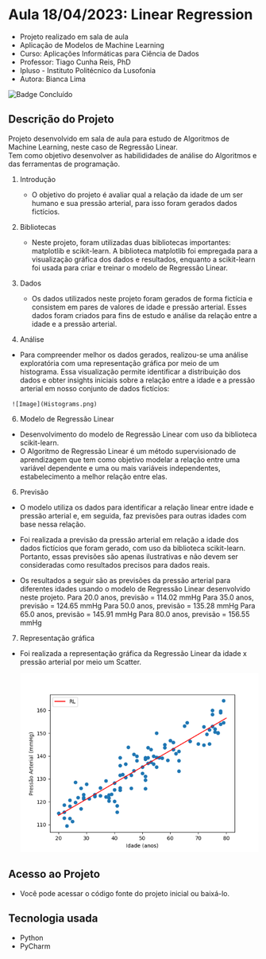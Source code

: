 # Aula 18/04/2023: Linear Regression

- Projeto realizado em sala de aula
- Aplicação de Modelos de Machine Learning
- Curso: Aplicações Informáticas para Ciência de Dados
- Professor: Tiago Cunha Reis, PhD
- Ipluso - Instituto Politécnico da Lusofonia
- Autora: Bianca Lima

![Badge Concluído](http://img.shields.io/static/v1?label=STATUS&message=CONCLUÍDO&color=GREEN&style=for-the-badge)

## Descrição do Projeto

Projeto desenvolvido em sala de aula para estudo de Algoritmos de Machine Learning, neste caso de Regressão Linear.  
Tem como objetivo desenvolver as habilididades de análise do Algoritmos e das ferramentas de programação.  

 1. Introdução
    - O objetivo do projeto é avaliar qual a relação da idade de um ser humano e sua pressão arterial, para isso foram gerados dados fictícios.
  
 2. Bibliotecas
    - Neste projeto, foram utilizadas duas bibliotecas importantes: matplotlib e scikit-learn.  A biblioteca matplotlib foi empregada para a visualização gráfica dos dados e resultados, enquanto a scikit-learn foi usada para criar e treinar o modelo de Regressão Linear.

 3. Dados
    - Os dados utilizados neste projeto foram gerados de forma fictícia e consistem em pares de valores de idade e pressão arterial. Esses dados foram criados para fins de estudo e análise da relação entre a idade e a pressão arterial.

 4. Análise
   -  Para compreender melhor os dados gerados, realizou-se uma análise exploratória com uma representação gráfica por meio de um histograma. Essa visualização permite identificar a distribuição dos dados e obter insights iniciais sobre a relação entre a idade e a pressão arterial em nosso conjunto de dados fictícios:

     ![Image](Histograms.png)

 6. Modelo de Regressão Linear
   - Desenvolvimento do modelo de Regressão Linear com uso da biblioteca scikit-learn.
   - O Algoritmo de Regressão Linear é um método supervisionado de aprendizagem que tem como objetivo modelar a relação entre uma variável dependente e uma ou mais variáveis independentes, estabelecimento a melhor relação entre elas.
   
 6. Previsão
   - O modelo utiliza os dados para identificar a relação linear entre idade e pressão arterial e, em seguida, faz previsões para outras idades com base nessa relação.
   - Foi realizada a previsão da pressão arterial em relação a idade dos dados fictícios que foram gerado, com uso da biblioteca scikit-learn. Portanto, essas previsões são apenas ilustrativas e não devem ser consideradas como resultados precisos para dados reais.
     
   - Os resultados a seguir são as previsões da pressão arterial para diferentes idades usando o modelo de Regressão Linear desenvolvido neste projeto.
   Para 20.0 anos, previsão = 114.02 mmHg
   Para 35.0 anos, previsão = 124.65 mmHg
   Para 50.0 anos, previsão = 135.28 mmHg
   Para 65.0 anos, previsão = 145.91 mmHg
   Para 80.0 anos, previsão = 156.55 mmHg

 7. Representação gráfica
   - Foi realizada a representação gráfica da Regressão Linear da idade x pressão arterial por meio um Scatter.

     ![Image](Scatter.png)
     
## Acesso ao Projeto

- Você pode acessar o código fonte do projeto inicial ou baixá-lo.

## Tecnologia usada
 
 - Python
 - PyCharm
